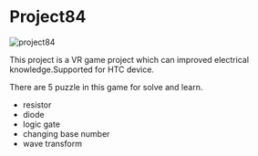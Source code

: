 # Project84
![project84](https://github.com/Sathaporn-Phila/Project84/assets/68017402/447fad5f-78cd-4473-a423-f1b2023e4b41)

This project is a VR game project which can improved electrical knowledge.Supported for HTC device.

There are 5 puzzle in this game for solve and learn.
- resistor
- diode
- logic gate
- changing base number
- wave transform
